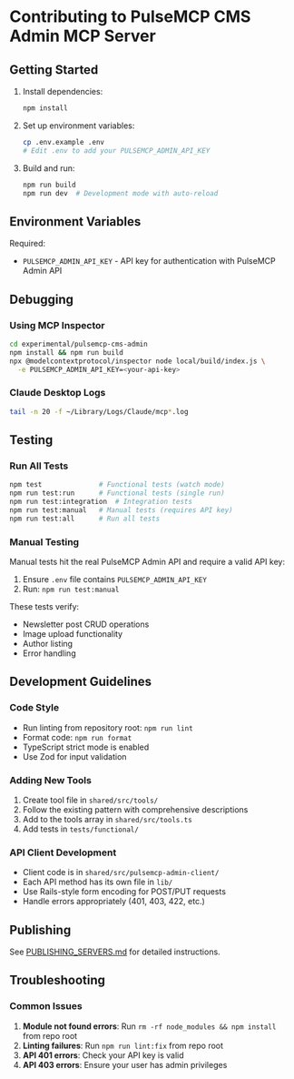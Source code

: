 # Contributing to PulseMCP CMS Admin MCP Server

## Getting Started

1. Install dependencies:

   ```bash
   npm install
   ```

2. Set up environment variables:

   ```bash
   cp .env.example .env
   # Edit .env to add your PULSEMCP_ADMIN_API_KEY
   ```

3. Build and run:
   ```bash
   npm run build
   npm run dev  # Development mode with auto-reload
   ```

## Environment Variables

Required:

- `PULSEMCP_ADMIN_API_KEY` - API key for authentication with PulseMCP Admin API

## Debugging

### Using MCP Inspector

```bash
cd experimental/pulsemcp-cms-admin
npm install && npm run build
npx @modelcontextprotocol/inspector node local/build/index.js \
  -e PULSEMCP_ADMIN_API_KEY=<your-api-key>
```

### Claude Desktop Logs

```bash
tail -n 20 -f ~/Library/Logs/Claude/mcp*.log
```

## Testing

### Run All Tests

```bash
npm test              # Functional tests (watch mode)
npm run test:run      # Functional tests (single run)
npm run test:integration  # Integration tests
npm run test:manual   # Manual tests (requires API key)
npm run test:all      # Run all tests
```

### Manual Testing

Manual tests hit the real PulseMCP Admin API and require a valid API key:

1. Ensure `.env` file contains `PULSEMCP_ADMIN_API_KEY`
2. Run: `npm run test:manual`

These tests verify:

- Newsletter post CRUD operations
- Image upload functionality
- Author listing
- Error handling

## Development Guidelines

### Code Style

- Run linting from repository root: `npm run lint`
- Format code: `npm run format`
- TypeScript strict mode is enabled
- Use Zod for input validation

### Adding New Tools

1. Create tool file in `shared/src/tools/`
2. Follow the existing pattern with comprehensive descriptions
3. Add to the tools array in `shared/src/tools.ts`
4. Add tests in `tests/functional/`

### API Client Development

- Client code is in `shared/src/pulsemcp-admin-client/`
- Each API method has its own file in `lib/`
- Use Rails-style form encoding for POST/PUT requests
- Handle errors appropriately (401, 403, 422, etc.)

## Publishing

See [PUBLISHING_SERVERS.md](../../docs/PUBLISHING_SERVERS.md) for detailed instructions.

## Troubleshooting

### Common Issues

1. **Module not found errors**: Run `rm -rf node_modules && npm install` from repo root
2. **Linting failures**: Run `npm run lint:fix` from repo root
3. **API 401 errors**: Check your API key is valid
4. **API 403 errors**: Ensure your user has admin privileges
